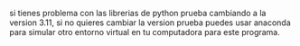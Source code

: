 si tienes problema con las librerias de python prueba cambiando a la version 3.11, si no quieres cambiar
la version prueba puedes usar anaconda para simular otro entorno virtual en tu computadora para este  programa.
